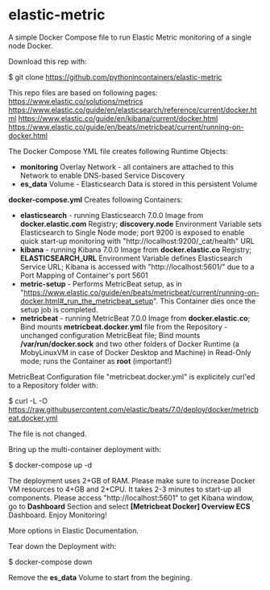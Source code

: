 # elastic-metric
A simple Docker Compose file to run Elastic Metric monitoring of a single node Docker.

Download this rep with:

$ git clone https://github.com/pythonincontainers/elastic-metric

This repo files are based on following pages:
https://www.elastic.co/solutions/metrics
https://www.elastic.co/guide/en/elasticsearch/reference/current/docker.html
https://www.elastic.co/guide/en/kibana/current/docker.html
https://www.elastic.co/guide/en/beats/metricbeat/current/running-on-docker.html

The Docker Compose YML file creates following Runtime Objects:

- **monitoring** Overlay Network - all containers are attached to this Network to enable DNS-based Service Discovery
- **es_data** Volume - Elasticsearch Data is stored in this persistent Volume

**docker-compose.yml** Creates following Containers:

- **elasticsearch** - running Elasticsearch 7.0.0 Image from **docker.elastic.com** Registry; **discovery.node** Environment Variable sets Elasticsearch to Single Node mode; port 9200 is exposed to enable quick start-up monitoring with "http://localhost:9200/_cat/health" URL
- **kibana** - running Kibana 7.0.0 Image from **docker.elastic.co** Registry; **ELASTICSEARCH_URL** Environment Variable defines Elasticsearch Service URL; Kibana is accessed with "http://localhost:5601/" due to a Port Mapping of Container's port 5601
- **metric-setup** - Performs MetricBeat setup, as in "https://www.elastic.co/guide/en/beats/metricbeat/current/running-on-docker.html#_run_the_metricbeat_setup". This Container dies once the setup job is completed.
- **metricbeat** - running MetricBeat 7.0.0 Image from **docker.elastic.co**; Bind mounts **metricbeat.docker.yml** file from the Repository - unchanged configuration MetricBeat file; Bind mounts **/var/run/docker.sock** and two other folders of Docker Runtime (a MobyLinuxVM in case of Docker Desktop and Machine) in Read-Only mode; runs the Container as **root** (important!)

MetricBeat Configuration file "metricbeat.docker.yml" is explicitely curl'ed to a Repository folder with:

$ curl -L -O https://raw.githubusercontent.com/elastic/beats/7.0/deploy/docker/metricbeat.docker.yml

The file is not changed.

Bring up the multi-container deployment with:

$ docker-compose up -d

The deployment uses 2+GB of RAM. Please make sure to increase Docker VM resources to 4+GB and 2+CPU.
It takes 2-3 minutes to start-up all components. Please access "http://localhost:5601" to get Kibana window, go to **Dashboard** Section and select **[Metricbeat Docker] Overview ECS** Dashboard. 
Enjoy Monitoring!

More options in Elastic Documentation.

Tear down the Deployment with:

$ docker-compose down

Remove the **es_data** Volume to start from the begining.
